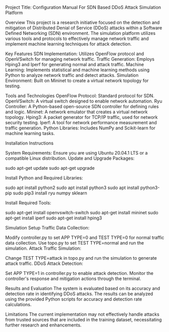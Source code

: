 Project Title: Configuration Manual For SDN Based DDoS Attack Simulation Platform

Overview
This project is a research initiative focused on the detection and mitigation of Distributed Denial of Service (DDoS) attacks within a Software Defined Networking (SDN) environment. The simulation platform utilizes various tools and protocols to effectively manage network traffic and implement machine learning techniques for attack detection.

Key Features
SDN Implementation: Utilizes OpenFlow protocol and OpenVSwitch for managing network traffic.
Traffic Generation: Employs Hping3 and Iperf for generating normal and attack traffic.
Machine Learning: Implements statistical and machine learning methods using Python to analyze network traffic and detect attacks.
Simulation Environment: Built on Mininet to create a virtual network topology for testing.

Tools and Technologies
OpenFlow Protocol: Standard protocol for SDN.
OpenVSwitch: A virtual switch designed to enable network automation.
Ryu Controller: A Python-based open-source SDN controller for defining rules and logic.
Mininet: A network emulator that creates a virtual network topology.
Hping3: A packet generator for TCP/IP traffic, used for network security testing.
Iperf: A tool for network performance measurement and traffic generation.
Python Libraries: Includes NumPy and Scikit-learn for machine learning tasks.

Installation Instructions

System Requirements: Ensure you are using Ubuntu 20.04.1 LTS or a compatible Linux distribution.
Update and Upgrade Packages:

sudo apt-get update
sudo apt-get upgrade

Install Python and Required Libraries:

sudo apt install python2
sudo apt install python3
sudo apt install python3-pip
sudo pip3 install ryu numpy sklearn

Install Required Tools:

sudo apt-get install openvswitch-switch
sudo apt-get install mininet
sudo apt-get install iperf
sudo apt-get install hping3

Simulation Setup
Traffic Data Collection:

Modify controller.py to set APP TYPE=0 and TEST TYPE=0 for normal traffic data collection.
Use topo.py to set TEST TYPE=normal and run the simulation.
Attack Traffic Simulation:

Change TEST TYPE=attack in topo.py and run the simulation to generate attack traffic.
DDoS Attack Detection:

Set APP TYPE=1 in controller.py to enable attack detection.
Monitor the controller's response and mitigation actions through the terminal.

Results and Evaluation
The system is evaluated based on its accuracy and detection rate in identifying DDoS attacks. The results can be analyzed using the provided Python scripts for accuracy and detection rate calculations.

Limitations
The current implementation may not effectively handle attacks from trusted sources that are included in the training dataset, necessitating further research and enhancements.
